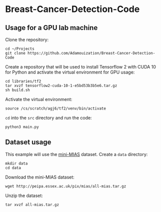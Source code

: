 # Breast-Cancer-Detection-Code

## Usage for a GPU lab machine

Clone the repository:

```
cd ~/Projects
git clone https://github.com/Adamouization/Breast-Cancer-Detection-Code
```

Create a repository that will be used to install Tensorflow 2 with CUDA 10 for Python and activate the virtual environment for GPU usage:

```
cd libraries/tf2
tar xvzf tensorflow2-cuda-10-1-e5bd53b3b5e6.tar.gz
sh build.sh
```

Activate the virtual environment:

```
source /cs/scratch/agj6/tf2/venv/bin/activate
```

`cd` into the `src` directory and run the code:

```
python3 main.py
```

## Dataset usage

This example will use the [mini-MIAS](http://peipa.essex.ac.uk/info/mias.html) dataset. Create a `data` directory:

```
mkdir data
cd data
```

Download the mini-MIAS dataset: 

```
wget http://peipa.essex.ac.uk/pix/mias/all-mias.tar.gz
```

Unzip the dataset:

```
tar xvzf all-mias.tar.gz
```

